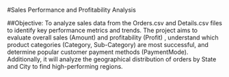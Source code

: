 #Sales Performance and Profitability Analysis

##Objective: 
To analyze sales data from the Orders.csv and Details.csv  files to identify key performance metrics and trends. The project aims to evaluate overall sales (Amount) and profitability (Profit) , understand which product categories (Category, Sub-Category) are most successful, and determine popular customer payment methods (PaymentMode). Additionally, it will analyze the geographical distribution of orders by State and City  to find high-performing regions.
